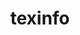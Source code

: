 ---
title: "texinfo"
layout: cache
categories: [package, v0.18]
meta: {"versions": ["6.5"], "compilers": ["gcc@7.3.1"], "oss": ["amzn2"], "platforms": ["linux"], "targets": ["x86_64_v4"], "stacks": ["aws-ahug", "aws-isc"], "num_specs": 1, "num_specs_by_stack": {"aws-isc": 1, "aws-ahug": 1}}
spec_details: [{"hash": "ppdwrcietgik4ego62s7n7krrwvo6gl2", "compiler": "gcc@7.3.1", "versions": ["6.5"], "os": "amzn2", "platform": "linux", "target": "x86_64_v4", "variants": ["patches=12f6edb,1732115"], "stacks": ["aws-isc", "aws-ahug"], "size": "-", "tarball": "https://binaries.spack.io/releases/v0.18/build_cache/linux-amzn2-x86_64_v4/gcc-7.3.1/texinfo-6.5/linux-amzn2-x86_64_v4-gcc-7.3.1-texinfo-6.5-ppdwrcietgik4ego62s7n7krrwvo6gl2.spack"}]
---